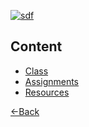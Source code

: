 [![sdf](https://img.shields.io/badge/Abraham-%4019cah-orange.svg)](https://github.com/19cah)

## Content

- [Class](class)
- [Assignments](assignments)
- [Resources](resources)

[←Back](./)
